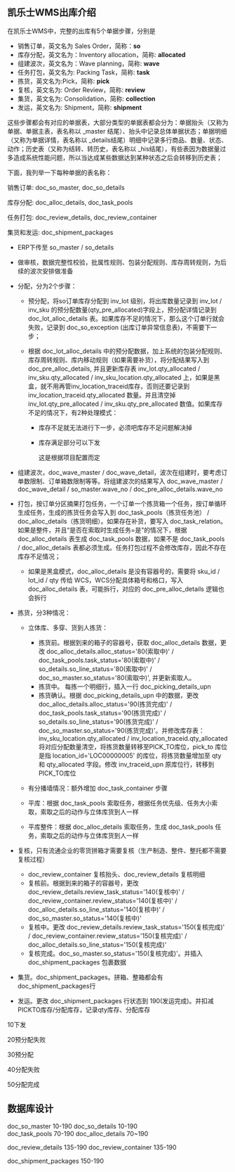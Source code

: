 ## 凯乐士WMS出库介绍

在凯乐士WMS中，完整的出库有5个单据步骤，分别是

* 销售订单，英文名为 Sales Order，简称：**so**
* 库存分配，英文名为：Inventory allocation，简称: **allocated**
* 组建波次，英文名为：Wave planning，简称: **wave**
* 任务打包，英文名为: Packing Task，简称: **task**
* 拣货，英文名为:Pick，简称: **pick**
* 复核，英文名为: Order Review，简称: **review**
* 集货，英文名为: Consolidation，简称: **collection**
* 发运，英文名为: Shipment，简称: **shipment**

这些步骤都会有对应的单据表，大部分类型的单据表都会分为：单据抬头（又称为单据、单据主表，表名称以 _master 结尾）、抬头中记录总体单据状态；单据明细（又称为单据详情，表名称以 _details结尾）明细中记录多行商品、数量、状态、动作；历史表（又称为结转、转历史，表名称以 _his结尾），有些表因为数据量过多造成系统性能问题，所以当达成某些数据达到某种状态之后会转移到历史表；

下面，我列举一下每种单据的表名称：

销售订单: doc_so_master, doc_so_details

库存分配: <span data-type="text" style="font-family: var(--b3-font-family-protyle); font-size: var(--b3-font-size-editor); background-color: var(--b3-theme-background); color: var(--b3-theme-on-background);">doc_alloc_details</span>, <span data-type="text" style="font-family: var(--b3-font-family-protyle); font-size: var(--b3-font-size-editor); background-color: var(--b3-theme-background); color: var(--b3-theme-on-background);">doc_task_pools</span>

任务打包: doc_review_details, doc_review_container

集货和发运: doc_shipment_packages

* ERP下传至 so_master / so_details
* 做审核，数据完整性校验，批属性规则、包装分配规则、库存周转规则，为后续的波次安排做准备
* 分配，分为2个步骤：

    * 预分配，将so订单库存分配到 inv\_lot 级别，将出库数量记录到 inv\_lot / inv\_sku 的预分配数量(qty_pre_allocated)字段上，预分配详情记录到 doc_lot_alloc_details 表。如果库存不足的情况下，那么这个订单行就会失败，记录到 doc_so_exception (出库订单异常信息表)，不需要下一步；
    * 根据 doc_lot_alloc_details 中的预分配数据，加上系统的包装分配规则、库存周转规则、库内移动规则（如果需要补货），将分配结果写入到 doc_pre_alloc_details, 并且更新库存表 inv\_lot.qty_allocated / inv\_sku.qty_allocated / inv\_sku\_location.qty_allocated 上，如果是黑盒，就不用再管inv\_location\_traceid库存，否则还要记录到 inv\_location\_traceid.qty_allocated 数量。并且清空掉 inv\_lot.qty_pre_allocated / inv\_sku.qty_pre_allocated 数值。如果库存不足的情况下，有2种处理模式：

        * 库存不足就无法进行下一步，必须吧库存不足问题解决掉
        * 库存满足部分可以下发

          这是根据项目配置而定
* 组建波次，doc_wave_master / doc_wave_detail，波次在组建时，要考虑订单数限制、订单箱数限制等等。将组建波次的结果写入 doc_wave_master / doc_wave_detail / so_master.wave_no / doc_pre_alloc_details.wave_no
* 打包，按订单分区摘果打包任务，一个订单一个拣货箱一个任务，按订单循环生成任务，生成的拣货任务会写入到 doc_task_pools（拣货任务池） / doc_alloc_details（拣货明细）。如果存在补货，要写入 doc_task_relation。如果是整件，并且“是否在索取时生成任务=是”的情况下，根据 doc_alloc_details 表生成 doc_task_pools 数据，如果不是 doc_task_pools / doc_alloc_details 表都必须生成。任务打包过程不会修改库存，因此不存在库存不足情况；

    * 如果是黑盒模式，doc_alloc_details 是没有容器号的，需要将 sku_id / lot_id / qty 传给 WCS，WCS分配具体箱号和格口，写入 doc_alloc_details 表，可能拆行，对应的 doc_pre_alloc_details 逻辑也会拆行
* 拣货，分3种情况：

    * 立体库、多穿、货到人拣货：

        * 拣货前。根据到来的箱子的容器号，获取 doc_alloc_details 数据，更改 doc_alloc_details.alloc_status='80(索取中)' / doc_task_pools.task_status='80(索取中)' / so_details.so_line_status='80(索取中)' / doc_so_master.so_status='80(索取中)', 并更新索取人。
        * 拣货中。 每拣一个明细行，插入一行 doc_picking_details_upn
        * 拣货确认。根据 doc_picking_details_upn 中的数据，更改 doc_alloc_details.alloc_status='90(拣货完成)' / doc_task_pools.task_status='90(拣货完成)' / so_details.so_line_status='90(拣货完成)' / doc_so_master.so_status='90(拣货完成)'。并修改库存表：inv\_sku\_location.qty_allocated / inv\_location\_traceid.qty_allocated 将对应分配数量清空，将拣货数量转移至PICK_TO库位，pick_to 库位是指 location_id='LOC00000005' 的库位，将拣货数量增加至 qty 和 qty\_allocated 字段。修改 inv\_traceid\_upn 原库位行，转移到PICK_TO库位
    * 有分播墙情况：额外增加 doc_task_container 步骤
    * 平库：根据 doc_task_pools 索取任务，根据任务优先级、任务大小索取，索取之后的动作与立体库货到人一样
    * 平库整件：根据 doc_alloc_details 索取任务，生成 doc_task_pools 任务，索取之后的动作与立体库货到人一样
* 复核，只有流通企业的零货拼箱才需要复核（生产制造、整件、整托都不需要复核过程）

    * doc_review_container 复核抬头、doc_review_details 复核明细
    * 复核前。根据到来的箱子的容器号，更改 doc_review_details.review_task_status='140(复核中)' / doc_review_container.review_status='140(复核中)' / doc_alloc_details.so_line_status='140(复核中)' / doc_so_master.so_status='140(复核中)'
    * 复核中。更改 doc_review_details.review_task_status='150(复核完成)' / doc_review_container.review_status='150(复核完成)' / doc_alloc_details.so_line_status='150(复核完成)'
    * 复核完成。doc_so_master.so_status='150(复核完成)'。并插入 doc_shipment_packages 包裹数据
* 集货。doc_shipment_packages。拼箱、整箱都会有doc_shipment_packages行
* 发运。更改 doc_shipment_packages 行状态到 190(发运完成)。并扣减PICKTO库存/分配库存，记录qty库存、分配库存


10下发

20预分配失败

30预分配

40分配失败

50分配完成


## 数据库设计

doc_so_master 10-190
doc_so_details 10-190<br /><span data-type="text" style="font-family: var(--b3-font-family-protyle); font-size: var(--b3-font-size-editor); background-color: var(--b3-theme-background); color: var(--b3-theme-on-background);">doc_task_pools 70-190</span>
<span data-type="text" style="font-family: var(--b3-font-family-protyle); font-size: var(--b3-font-size-editor); background-color: var(--b3-theme-background); color: var(--b3-theme-on-background);">doc_alloc_details 70~190</span>

doc_review_details 135-190
doc_review_container 135-190

doc_shipment_packages 150-190